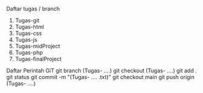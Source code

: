 Daftar tugas / branch
1. Tugas-git
2. Tugas-html
3. Tugas-css
4. Tugas-js
5. Tugas-midProject
6. Tugas-php
7. Tugas-finalProject

Daftar Perintah GiT
git branch (Tugas- ....)
git checkout (Tugas- ....)
git add .
git status
git commit -m "(Tugas- .... .txt)"
git checkout main
git push origin (Tugas- ....)
